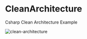 # CleanArchitecture
Csharp Clean Architecture Example

![clean-architecture](https://blog.cleancoder.com/uncle-bob/images/2012-08-13-the-clean-architecture/CleanArchitecture.jpg)